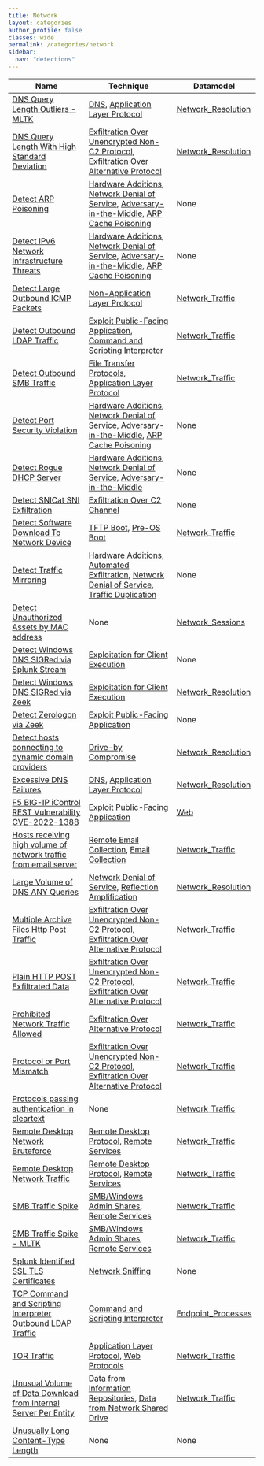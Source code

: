 ```yaml
---
title: Network
layout: categories
author_profile: false
classes: wide
permalink: /categories/network
sidebar:
  nav: "detections"
---
```


| Name    | Technique | Datamodel |
| --------| --------- |------------|
| [DNS Query Length Outliers - MLTK](/network/85fbcfe8-9718-4911-adf6-7000d077a3a9/) | [DNS](/tags/#dns), [Application Layer Protocol](/tags/#application-layer-protocol) | [Network_Resolution](https://docs.splunk.com/Documentation/CIM/latest/User/NetworkResolution) |
| [DNS Query Length With High Standard Deviation](/network/1a67f15a-f4ff-4170-84e9-08cf6f75d6f5/) | [Exfiltration Over Unencrypted Non-C2 Protocol](/tags/#exfiltration-over-unencrypted-non-c2-protocol), [Exfiltration Over Alternative Protocol](/tags/#exfiltration-over-alternative-protocol) | [Network_Resolution](https://docs.splunk.com/Documentation/CIM/latest/User/NetworkResolution) |
| [Detect ARP Poisoning](/network/b44bebd6-bd39-467b-9321-73971bcd7aac/) | [Hardware Additions](/tags/#hardware-additions), [Network Denial of Service](/tags/#network-denial-of-service), [Adversary-in-the-Middle](/tags/#adversary-in-the-middle), [ARP Cache Poisoning](/tags/#arp-cache-poisoning) |  None |
| [Detect IPv6 Network Infrastructure Threats](/network/c3be767e-7959-44c5-8976-0e9c12a91ad2/) | [Hardware Additions](/tags/#hardware-additions), [Network Denial of Service](/tags/#network-denial-of-service), [Adversary-in-the-Middle](/tags/#adversary-in-the-middle), [ARP Cache Poisoning](/tags/#arp-cache-poisoning) |  None |
| [Detect Large Outbound ICMP Packets](/network/e9c102de-4d43-42a7-b1c8-8062ea297419/) | [Non-Application Layer Protocol](/tags/#non-application-layer-protocol) | [Network_Traffic](https://docs.splunk.com/Documentation/CIM/latest/User/NetworkTraffic) |
| [Detect Outbound LDAP Traffic](/network/5e06e262-d7cd-4216-b2f8-27b437e18458/) | [Exploit Public-Facing Application](/tags/#exploit-public-facing-application), [Command and Scripting Interpreter](/tags/#command-and-scripting-interpreter) | [Network_Traffic](https://docs.splunk.com/Documentation/CIM/latest/User/NetworkTraffic) |
| [Detect Outbound SMB Traffic](/network/1bed7774-304a-4e8f-9d72-d80e45ff492b/) | [File Transfer Protocols](/tags/#file-transfer-protocols), [Application Layer Protocol](/tags/#application-layer-protocol) | [Network_Traffic](https://docs.splunk.com/Documentation/CIM/latest/User/NetworkTraffic) |
| [Detect Port Security Violation](/network/2de3d5b8-a4fa-45c5-8540-6d071c194d24/) | [Hardware Additions](/tags/#hardware-additions), [Network Denial of Service](/tags/#network-denial-of-service), [Adversary-in-the-Middle](/tags/#adversary-in-the-middle), [ARP Cache Poisoning](/tags/#arp-cache-poisoning) |  None |
| [Detect Rogue DHCP Server](/network/6e1ada88-7a0d-4ac1-92c6-03d354686079/) | [Hardware Additions](/tags/#hardware-additions), [Network Denial of Service](/tags/#network-denial-of-service), [Adversary-in-the-Middle](/tags/#adversary-in-the-middle) |  None |
| [Detect SNICat SNI Exfiltration](/network/82d06410-134c-11eb-adc1-0242ac120002/) | [Exfiltration Over C2 Channel](/tags/#exfiltration-over-c2-channel) |  None |
| [Detect Software Download To Network Device](/network/cc590c66-f65f-48f2-986a-4797244762f8/) | [TFTP Boot](/tags/#tftp-boot), [Pre-OS Boot](/tags/#pre-os-boot) | [Network_Traffic](https://docs.splunk.com/Documentation/CIM/latest/User/NetworkTraffic) |
| [Detect Traffic Mirroring](/network/42b3b753-5925-49c5-9742-36fa40a73990/) | [Hardware Additions](/tags/#hardware-additions), [Automated Exfiltration](/tags/#automated-exfiltration), [Network Denial of Service](/tags/#network-denial-of-service), [Traffic Duplication](/tags/#traffic-duplication) |  None |
| [Detect Unauthorized Assets by MAC address](/network/dcfd6b40-42f9-469d-a433-2e53f7489ff4/) |  None | [Network_Sessions](https://docs.splunk.com/Documentation/CIM/latest/User/NetworkSessions) |
| [Detect Windows DNS SIGRed via Splunk Stream](/network/babd8d10-d073-11ea-87d0-0242ac130003/) | [Exploitation for Client Execution](/tags/#exploitation-for-client-execution) |  None |
| [Detect Windows DNS SIGRed via Zeek](/network/c5c622e4-d073-11ea-87d0-0242ac130003/) | [Exploitation for Client Execution](/tags/#exploitation-for-client-execution) | [Network_Resolution](https://docs.splunk.com/Documentation/CIM/latest/User/NetworkResolution) |
| [Detect Zerologon via Zeek](/network/bf7a06ec-f703-11ea-adc1-0242ac120002/) | [Exploit Public-Facing Application](/tags/#exploit-public-facing-application) |  None |
| [Detect hosts connecting to dynamic domain providers](/network/a1e761ac-1344-4dbd-88b2-3f34c912d359/) | [Drive-by Compromise](/tags/#drive-by-compromise) | [Network_Resolution](https://docs.splunk.com/Documentation/CIM/latest/User/NetworkResolution) |
| [Excessive DNS Failures](/network/104658f4-afdc-499e-9719-17243f9826f1/) | [DNS](/tags/#dns), [Application Layer Protocol](/tags/#application-layer-protocol) | [Network_Resolution](https://docs.splunk.com/Documentation/CIM/latest/User/NetworkResolution) |
| [F5 BIG-IP iControl REST Vulnerability CVE-2022-1388](/network/bb1c2c30-107a-4e56-a4b9-1f7022867bfe/) | [Exploit Public-Facing Application](/tags/#exploit-public-facing-application) | [Web](https://docs.splunk.com/Documentation/CIM/latest/User/Web) |
| [Hosts receiving high volume of network traffic from email server](/network/7f5fb3e1-4209-4914-90db-0ec21b556368/) | [Remote Email Collection](/tags/#remote-email-collection), [Email Collection](/tags/#email-collection) | [Network_Traffic](https://docs.splunk.com/Documentation/CIM/latest/User/NetworkTraffic) |
| [Large Volume of DNS ANY Queries](/network/8fa891f7-a533-4b3c-af85-5aa2e7c1f1eb/) | [Network Denial of Service](/tags/#network-denial-of-service), [Reflection Amplification](/tags/#reflection-amplification) | [Network_Resolution](https://docs.splunk.com/Documentation/CIM/latest/User/NetworkResolution) |
| [Multiple Archive Files Http Post Traffic](/network/4477f3ea-a28f-11eb-b762-acde48001122/) | [Exfiltration Over Unencrypted Non-C2 Protocol](/tags/#exfiltration-over-unencrypted-non-c2-protocol), [Exfiltration Over Alternative Protocol](/tags/#exfiltration-over-alternative-protocol) | [Network_Traffic](https://docs.splunk.com/Documentation/CIM/latest/User/NetworkTraffic) |
| [Plain HTTP POST Exfiltrated Data](/network/e2b36208-a364-11eb-8909-acde48001122/) | [Exfiltration Over Unencrypted Non-C2 Protocol](/tags/#exfiltration-over-unencrypted-non-c2-protocol), [Exfiltration Over Alternative Protocol](/tags/#exfiltration-over-alternative-protocol) | [Network_Traffic](https://docs.splunk.com/Documentation/CIM/latest/User/NetworkTraffic) |
| [Prohibited Network Traffic Allowed](/network/ce5a0962-849f-4720-a678-753fe6674479/) | [Exfiltration Over Alternative Protocol](/tags/#exfiltration-over-alternative-protocol) | [Network_Traffic](https://docs.splunk.com/Documentation/CIM/latest/User/NetworkTraffic) |
| [Protocol or Port Mismatch](/network/54dc1265-2f74-4b6d-b30d-49eb506a31b3/) | [Exfiltration Over Unencrypted Non-C2 Protocol](/tags/#exfiltration-over-unencrypted-non-c2-protocol), [Exfiltration Over Alternative Protocol](/tags/#exfiltration-over-alternative-protocol) | [Network_Traffic](https://docs.splunk.com/Documentation/CIM/latest/User/NetworkTraffic) |
| [Protocols passing authentication in cleartext](/network/6923cd64-17a0-453c-b945-81ac2d8c6db9/) |  None | [Network_Traffic](https://docs.splunk.com/Documentation/CIM/latest/User/NetworkTraffic) |
| [Remote Desktop Network Bruteforce](/network/a98727cc-286b-4ff2-b898-41df64695923/) | [Remote Desktop Protocol](/tags/#remote-desktop-protocol), [Remote Services](/tags/#remote-services) | [Network_Traffic](https://docs.splunk.com/Documentation/CIM/latest/User/NetworkTraffic) |
| [Remote Desktop Network Traffic](/network/272b8407-842d-4b3d-bead-a704584003d3/) | [Remote Desktop Protocol](/tags/#remote-desktop-protocol), [Remote Services](/tags/#remote-services) | [Network_Traffic](https://docs.splunk.com/Documentation/CIM/latest/User/NetworkTraffic) |
| [SMB Traffic Spike](/network/7f5fb3e1-4209-4914-90db-0ec21b936378/) | [SMB/Windows Admin Shares](/tags/#smb/windows-admin-shares), [Remote Services](/tags/#remote-services) | [Network_Traffic](https://docs.splunk.com/Documentation/CIM/latest/User/NetworkTraffic) |
| [SMB Traffic Spike - MLTK](/network/d25773ba-9ad8-48d1-858e-07ad0bbeb828/) | [SMB/Windows Admin Shares](/tags/#smb/windows-admin-shares), [Remote Services](/tags/#remote-services) | [Network_Traffic](https://docs.splunk.com/Documentation/CIM/latest/User/NetworkTraffic) |
| [Splunk Identified SSL TLS Certificates](/network/620fbb89-86fd-4e2e-925f-738374277586/) | [Network Sniffing](/tags/#network-sniffing) |  None |
| [TCP Command and Scripting Interpreter Outbound LDAP Traffic](/network/4d16a90c-d1a9-4d17-8156-d0db0c73c449/) | [Command and Scripting Interpreter](/tags/#command-and-scripting-interpreter) | [Endpoint_Processes](https://docs.splunk.com/Documentation/CIM/latest/User/EndpointProcesses) |
| [TOR Traffic](/network/ea688274-9c06-4473-b951-e4cb7a5d7a45/) | [Application Layer Protocol](/tags/#application-layer-protocol), [Web Protocols](/tags/#web-protocols) | [Network_Traffic](https://docs.splunk.com/Documentation/CIM/latest/User/NetworkTraffic) |
| [Unusual Volume of Data Download from Internal Server Per Entity](/network/cca028f4-77dd-11ec-bc09-acde48001122/) | [Data from Information Repositories](/tags/#data-from-information-repositories), [Data from Network Shared Drive](/tags/#data-from-network-shared-drive) | [Network_Traffic](https://docs.splunk.com/Documentation/CIM/latest/User/NetworkTraffic) |
| [Unusually Long Content-Type Length](/network/57a0a2bf-353f-40c1-84dc-29293f3c35b7/) |  None |  None |